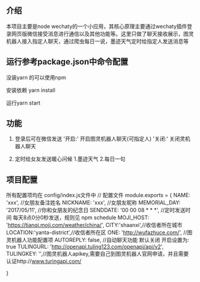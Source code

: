 ## 介绍
本项目主要是node wechaty的一个小应用，其核心原理主要通过wechaty插件登录网页版微信接受消息进行通信以及其他功能等。这里只做了聊天接收展示，图灵机器人接入指定人聊天，通过爬虫每日一说，墨迹天气定时给指定人发送消息等

## 运行参考package.json中命令配置
没装yarn 的可以使用npm

安装依赖 yarn install

运行yarn start

## 功能
1. 登录后可在微信发送 
'开启:' 开启图灵机器人聊天(可指定人)
'关闭:' 关闭灵机器人聊天

2. 定时给女友发送暖心问候
1.墨迹天气
2.每日一句

## 项目配置
所有配置项均在 config/index.js文件中
// 配置文件
module.exports = {
  NAME: 'xxx', //女朋友备注姓名
  NICKNAME: 'xxx', //女朋友昵称
  MEMORIAL_DAY: '2017/05/11', //你和女朋友的纪念日
  SENDDATE: '00 00 08 * * *', //定时发送时间 每天8点0分0秒发送，规则见 npm schedule
  MOJI_HOST: 'https://tianqi.moji.com/weather/china/',
  CITY:'shaanxi',//收信者所在城市
  LOCATION:'yanta-district',//收信者所在区
  ONE: 'http://wufazhuce.com/',
  //图灵机器人功能配置项
  AUTOREPLY: false, //自动聊天功能 默认关闭 开启设置为: true
  TULINGURL: 'http://openapi.tuling123.com/openapi/api/v2',
  TULINGKEY: '',//图灵机器人apikey,需要自己到图灵机器人官网申请，并且需要认证http://www.turingapi.com/

}
